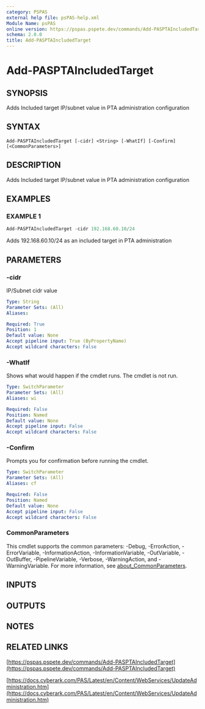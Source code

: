 ```yaml
---
category: PSPAS
external help file: psPAS-help.xml
Module Name: psPAS
online version: https://pspas.pspete.dev/commands/Add-PASPTAIncludedTarget
schema: 2.0.0
title: Add-PASPTAIncludedTarget
---
```


# Add-PASPTAIncludedTarget

## SYNOPSIS
Adds Included target IP/subnet value in PTA administration configuration

## SYNTAX

```
Add-PASPTAIncludedTarget [-cidr] <String> [-WhatIf] [-Confirm] [<CommonParameters>]
```

## DESCRIPTION
Adds Included target IP/subnet value in PTA administration configuration

## EXAMPLES

### EXAMPLE 1
```powershell
Add-PASPTAIncludedTarget -cidr 192.168.60.10/24
```

Adds 192.168.60.10/24 as an included target in PTA administration

## PARAMETERS

### -cidr
IP/Subnet cidr value

```yaml
Type: String
Parameter Sets: (All)
Aliases:

Required: True
Position: 1
Default value: None
Accept pipeline input: True (ByPropertyName)
Accept wildcard characters: False
```

### -WhatIf
Shows what would happen if the cmdlet runs.
The cmdlet is not run.

```yaml
Type: SwitchParameter
Parameter Sets: (All)
Aliases: wi

Required: False
Position: Named
Default value: None
Accept pipeline input: False
Accept wildcard characters: False
```

### -Confirm
Prompts you for confirmation before running the cmdlet.

```yaml
Type: SwitchParameter
Parameter Sets: (All)
Aliases: cf

Required: False
Position: Named
Default value: None
Accept pipeline input: False
Accept wildcard characters: False
```

### CommonParameters
This cmdlet supports the common parameters: -Debug, -ErrorAction, -ErrorVariable, -InformationAction, -InformationVariable, -OutVariable, -OutBuffer, -PipelineVariable, -Verbose, -WarningAction, and -WarningVariable. For more information, see [about_CommonParameters](http://go.microsoft.com/fwlink/?LinkID=113216).

## INPUTS

## OUTPUTS

## NOTES

## RELATED LINKS

[https://pspas.pspete.dev/commands/Add-PASPTAIncludedTarget](https://pspas.pspete.dev/commands/Add-PASPTAIncludedTarget)

[https://docs.cyberark.com/PAS/Latest/en/Content/WebServices/UpdateAdministration.htm](https://docs.cyberark.com/PAS/Latest/en/Content/WebServices/UpdateAdministration.htm)

